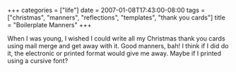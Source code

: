 +++
categories = ["life"]
date = 2007-01-08T17:43:00-08:00
tags = ["christmas", "manners", "reflections", "templates", "thank you cards"]
title = "Boilerplate Manners"
+++

When I was young, I wished I could write all my Christmas thank you cards using mail merge and get away with it. Good manners, bah! I think if I did do it, the electronic or printed format would give me away. Maybe if I printed using a cursive font?
